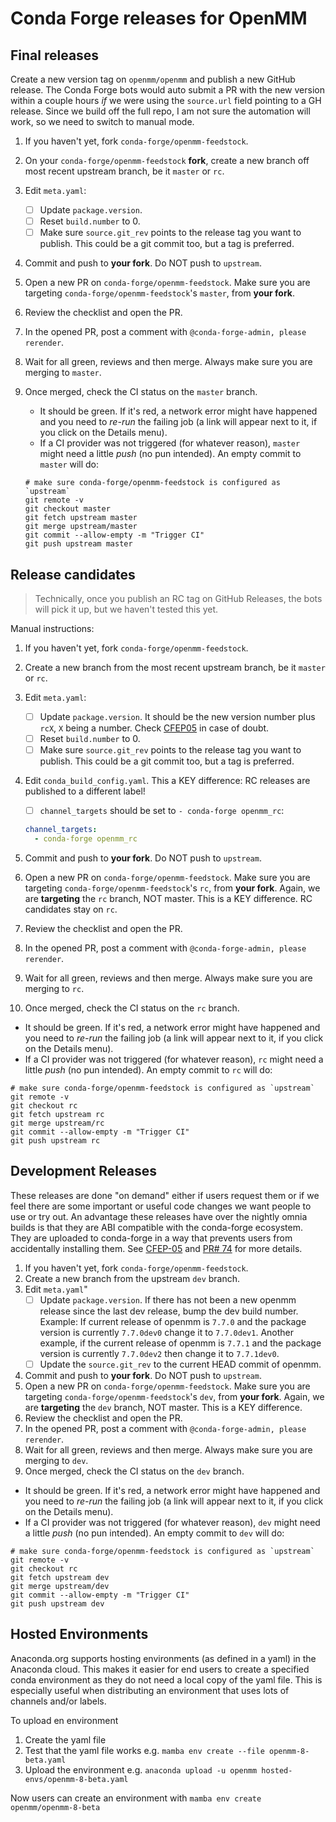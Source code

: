 # Conda Forge releases for OpenMM

## Final releases

Create a new version tag on `openmm/openmm` and publish a new GitHub release. The Conda Forge bots would auto submit a PR with the new version within a couple hours _if_ we were using the `source.url` field pointing to a GH release. Since we build off the full repo, I am not sure the automation will work, so we need to switch to manual mode.

1. If you haven't yet, fork `conda-forge/openmm-feedstock`.
2. On your `conda-forge/openmm-feedstock` **fork**, create a new branch off most recent upstream branch, be it `master` or `rc`.
3. Edit `meta.yaml`:
   - [ ] Update `package.version`.
   - [ ] Reset `build.number` to 0.
   - [ ] Make sure `source.git_rev` points to the release tag you want to publish. This could be a git commit too, but a tag is preferred.
4. Commit and push to **your fork**. Do NOT push to `upstream`.
5. Open a new PR on `conda-forge/openmm-feedstock`. Make sure you are targeting `conda-forge/openmm-feedstock`'s `master`, from **your fork**.
6. Review the checklist and open the PR.
7. In the opened PR, post a comment with `@conda-forge-admin, please rerender`.
8. Wait for all green, reviews and then merge. Always make sure you are merging to `master`.
9. Once merged, check the CI status on the `master` branch.

   - It should be green. If it's red, a network error might have happened and you need to _re-run_ the failing job (a link will appear next to it, if you click on the Details menu).
   - If a CI provider was not triggered (for whatever reason), `master` might need a little _push_ (no pun intended). An empty commit to `master` will do:

   ```
   # make sure conda-forge/openmm-feedstock is configured as `upstream`
   git remote -v
   git checkout master
   git fetch upstream master
   git merge upstream/master
   git commit --allow-empty -m "Trigger CI"
   git push upstream master
   ```

## Release candidates

> Technically, once you publish an RC tag on GitHub Releases, the bots will pick it up, but we haven't tested this yet.

Manual instructions:

1. If you haven't yet, fork `conda-forge/openmm-feedstock`.
2. Create a new branch from the most recent upstream branch, be it `master` or `rc`.
3. Edit `meta.yaml`:
   - [ ] Update `package.version`. It should be the new version number plus `rcX`, `X` being a number. Check [CFEP05](https://github.com/conda-forge/cfep/blob/master/cfep-05.md) in case of doubt.
   - [ ] Reset `build.number` to 0.
   - [ ] Make sure `source.git_rev` points to the release tag you want to publish. This could be a git commit too, but a tag is preferred.
4. Edit `conda_build_config.yaml`. This a KEY difference: RC releases are published to a different label!

   - [ ] `channel_targets` should be set to `- conda-forge openmm_rc`:

   ```yaml
   channel_targets:
     - conda-forge openmm_rc
   ```

5. Commit and push to **your fork**. Do NOT push to `upstream`.
6. Open a new PR on `conda-forge/openmm-feedstock`. Make sure you are targeting `conda-forge/openmm-feedstock`'s `rc`, from **your fork**. Again, we are **targeting** the `rc` branch, NOT master. This is a KEY difference. RC candidates stay on `rc`.
7. Review the checklist and open the PR.
8. In the opened PR, post a comment with `@conda-forge-admin, please rerender`.
9. Wait for all green, reviews and then merge. Always make sure you are merging to `rc`.
10. Once merged, check the CI status on the `rc` branch.

- It should be green. If it's red, a network error might have happened and you need to _re-run_ the failing job (a link will appear next to it, if you click on the Details menu).
- If a CI provider was not triggered (for whatever reason), `rc` might need a little _push_ (no pun intended). An empty commit to `rc` will do:

```
# make sure conda-forge/openmm-feedstock is configured as `upstream`
git remote -v
git checkout rc
git fetch upstream rc
git merge upstream/rc
git commit --allow-empty -m "Trigger CI"
git push upstream rc
```

## Development Releases

These releases are done "on demand" either if users request them or if we feel there are some important or useful code changes we want people to use or try out.
An advantage these releases have over the nightly omnia builds is that they are ABI compatible with the conda-forge ecosystem.
They are uploaded to conda-forge in a way that prevents users from accidentally installing them.
See [CFEP-05](https://github.com/conda-forge/cfep/blob/main/cfep-05.md) and [PR# 74](https://github.com/conda-forge/openmm-feedstock/pull/74) for more details.

1. If you haven't yet, fork `conda-forge/openmm-feedstock`.
1. Create a new branch from the upstream `dev` branch.
1. Edit `meta.yaml`"
   - [ ] Update `package.version`. If there has not been a new openmm release since the last dev release, bump the dev build number. Example: If current release of openmm is `7.7.0` and the package version is currently `7.7.0dev0` change it to `7.7.0dev1`. Another example, if the current release of openmm is `7.7.1` and the package version is currently `7.7.0dev2` then change it to `7.7.1dev0`.
   - [ ] Update the `source.git_rev` to the current HEAD commit of openmm.
1. Commit and push to **your fork**. Do NOT push to `upstream`.
1. Open a new PR on `conda-forge/openmm-feedstock`. Make sure you are targeting `conda-forge/openmm-feedstock`'s `dev`, from **your fork**. Again, we are **targeting** the `dev` branch, NOT master. This is a KEY difference.
1. Review the checklist and open the PR.
1. In the opened PR, post a comment with `@conda-forge-admin, please rerender`.
1. Wait for all green, reviews and then merge. Always make sure you are merging to `dev`.
1. Once merged, check the CI status on the `dev` branch.

- It should be green. If it's red, a network error might have happened and you need to _re-run_ the failing job (a link will appear next to it, if you click on the Details menu).
- If a CI provider was not triggered (for whatever reason), `dev` might need a little _push_ (no pun intended). An empty commit to `dev` will do:

```
# make sure conda-forge/openmm-feedstock is configured as `upstream`
git remote -v
git checkout rc
git fetch upstream dev
git merge upstream/dev
git commit --allow-empty -m "Trigger CI"
git push upstream dev
```

## Hosted Environments

Anaconda.org supports hosting environments (as defined in a yaml) in the Anaconda cloud.
This makes it easier for end users to create a specified conda environment as they do not need a local copy of the yaml file.
This is especially useful when distributing an environment that uses lots of channels and/or labels.

To upload en environment

1. Create the yaml file
1. Test that the yaml file works e.g. `mamba env create --file openmm-8-beta.yaml`
1. Upload the environment e.g. `anaconda upload -u openmm hosted-envs/openmm-8-beta.yaml`

Now users can create an environment with `mamba env create openmm/openmm-8-beta`
